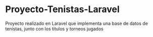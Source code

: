 # Proyecto-Tenistas-Laravel
Proyecto realizado en Laravel que implementa una base de datos de tenistas, junto con los titulos y torneos jugados
